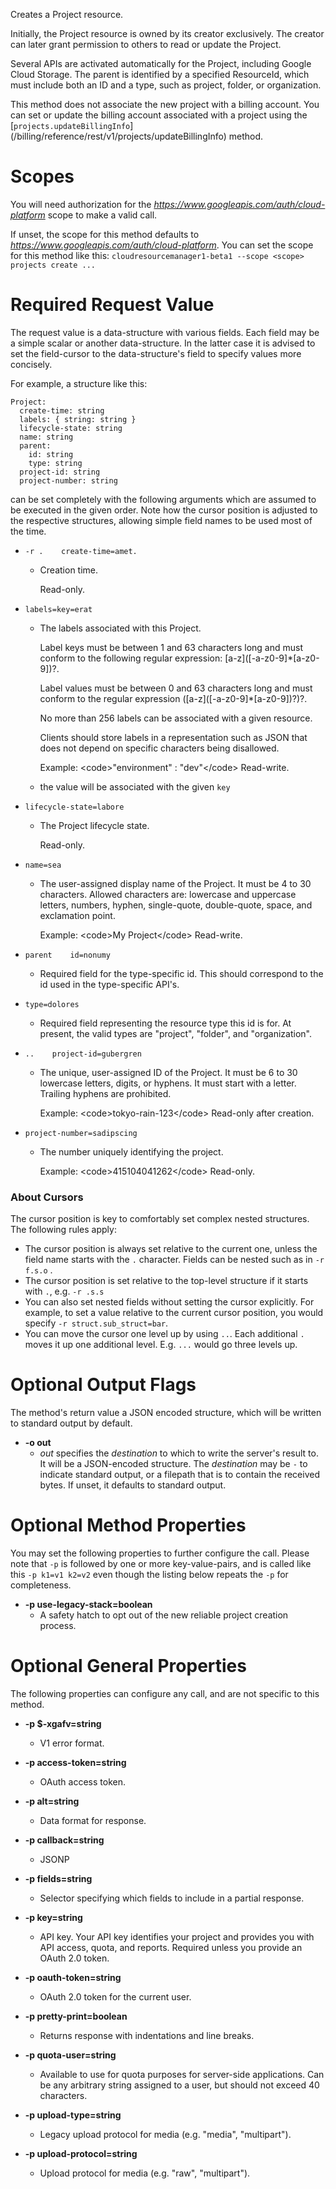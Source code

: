 Creates a Project resource.

Initially, the Project resource is owned by its creator exclusively.
The creator can later grant permission to others to read or update the
Project.

Several APIs are activated automatically for the Project, including
Google Cloud Storage. The parent is identified by a specified
ResourceId, which must include both an ID and a type, such as
project, folder, or organization.

This method does not associate the new project with a billing account.
You can set or update the billing account associated with a project using
the [`projects.updateBillingInfo`]
(/billing/reference/rest/v1/projects/updateBillingInfo) method.
# Scopes

You will need authorization for the *https://www.googleapis.com/auth/cloud-platform* scope to make a valid call.

If unset, the scope for this method defaults to *https://www.googleapis.com/auth/cloud-platform*.
You can set the scope for this method like this: `cloudresourcemanager1-beta1 --scope <scope> projects create ...`
# Required Request Value

The request value is a data-structure with various fields. Each field may be a simple scalar or another data-structure.
In the latter case it is advised to set the field-cursor to the data-structure's field to specify values more concisely.

For example, a structure like this:
```
Project:
  create-time: string
  labels: { string: string }
  lifecycle-state: string
  name: string
  parent:
    id: string
    type: string
  project-id: string
  project-number: string

```

can be set completely with the following arguments which are assumed to be executed in the given order. Note how the cursor position is adjusted to the respective structures, allowing simple field names to be used most of the time.

* `-r .    create-time=amet.`
    - Creation time.
        
        Read-only.
* `labels=key=erat`
    - The labels associated with this Project.
        
        Label keys must be between 1 and 63 characters long and must conform
        to the following regular expression: \[a-z\](\[-a-z0-9\]*\[a-z0-9\])?.
        
        Label values must be between 0 and 63 characters long and must conform
        to the regular expression (\[a-z\](\[-a-z0-9\]*\[a-z0-9\])?)?.
        
        No more than 256 labels can be associated with a given resource.
        
        Clients should store labels in a representation such as JSON that does not
        depend on specific characters being disallowed.
        
        Example: &lt;code&gt;&#34;environment&#34; : &#34;dev&#34;&lt;/code&gt;
        Read-write.
    - the value will be associated with the given `key`
* `lifecycle-state=labore`
    - The Project lifecycle state.
        
        Read-only.
* `name=sea`
    - The user-assigned display name of the Project.
        It must be 4 to 30 characters.
        Allowed characters are: lowercase and uppercase letters, numbers,
        hyphen, single-quote, double-quote, space, and exclamation point.
        
        Example: &lt;code&gt;My Project&lt;/code&gt;
        Read-write.
* `parent    id=nonumy`
    - Required field for the type-specific id. This should correspond to the id
        used in the type-specific API&#39;s.
* `type=dolores`
    - Required field representing the resource type this id is for.
        At present, the valid types are &#34;project&#34;, &#34;folder&#34;, and &#34;organization&#34;.

* `..    project-id=gubergren`
    - The unique, user-assigned ID of the Project.
        It must be 6 to 30 lowercase letters, digits, or hyphens.
        It must start with a letter.
        Trailing hyphens are prohibited.
        
        Example: &lt;code&gt;tokyo-rain-123&lt;/code&gt;
        Read-only after creation.
* `project-number=sadipscing`
    - The number uniquely identifying the project.
        
        Example: &lt;code&gt;415104041262&lt;/code&gt;
        Read-only.


### About Cursors

The cursor position is key to comfortably set complex nested structures. The following rules apply:

* The cursor position is always set relative to the current one, unless the field name starts with the `.` character. Fields can be nested such as in `-r f.s.o` .
* The cursor position is set relative to the top-level structure if it starts with `.`, e.g. `-r .s.s`
* You can also set nested fields without setting the cursor explicitly. For example, to set a value relative to the current cursor position, you would specify `-r struct.sub_struct=bar`.
* You can move the cursor one level up by using `..`. Each additional `.` moves it up one additional level. E.g. `...` would go three levels up.


# Optional Output Flags

The method's return value a JSON encoded structure, which will be written to standard output by default.

* **-o out**
    - *out* specifies the *destination* to which to write the server's result to.
      It will be a JSON-encoded structure.
      The *destination* may be `-` to indicate standard output, or a filepath that is to contain the received bytes.
      If unset, it defaults to standard output.
# Optional Method Properties

You may set the following properties to further configure the call. Please note that `-p` is followed by one 
or more key-value-pairs, and is called like this `-p k1=v1 k2=v2` even though the listing below repeats the
`-p` for completeness.

* **-p use-legacy-stack=boolean**
    - A safety hatch to opt out of the new reliable project creation process.

# Optional General Properties

The following properties can configure any call, and are not specific to this method.

* **-p $-xgafv=string**
    - V1 error format.

* **-p access-token=string**
    - OAuth access token.

* **-p alt=string**
    - Data format for response.

* **-p callback=string**
    - JSONP

* **-p fields=string**
    - Selector specifying which fields to include in a partial response.

* **-p key=string**
    - API key. Your API key identifies your project and provides you with API access, quota, and reports. Required unless you provide an OAuth 2.0 token.

* **-p oauth-token=string**
    - OAuth 2.0 token for the current user.

* **-p pretty-print=boolean**
    - Returns response with indentations and line breaks.

* **-p quota-user=string**
    - Available to use for quota purposes for server-side applications. Can be any arbitrary string assigned to a user, but should not exceed 40 characters.

* **-p upload-type=string**
    - Legacy upload protocol for media (e.g. &#34;media&#34;, &#34;multipart&#34;).

* **-p upload-protocol=string**
    - Upload protocol for media (e.g. &#34;raw&#34;, &#34;multipart&#34;).
